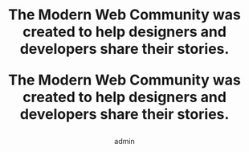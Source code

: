 ---
ID: 91
post_title: Designer and Developer Community
author: admin
post_date: 2017-03-01 02:56:42
post_excerpt: ""
layout: page
permalink: >
  http://modern-web.dev/developer-community/
published: true
rcp_show_excerpt:
  - ""
  - ""
rcp_hide_from_feed:
  - ""
  - ""
featured_author:
  - 'No'
  - 'No'
title:
  - >
    The Modern Web Community was created to
    help designers and developers share
    their stories.
  - >
    The Modern Web Community was created to
    help designers and developers share
    their stories.
intro_text:
  - |
    Running a design and development agency while staying true to the ethos of software craftsmanship isn’t easy. The best new ideas are shared in conference hallways and private chats. Without the right connections, you can miss out ideas that could transform your business and your clients’ products.
    
    Modern Web is a designer and developer community that makes it easy to trade advice and stories about balancing business and craft. Together, we can all get better at both.
  - |
    Running a design and development agency while staying true to the ethos of software craftsmanship isn’t easy. The best new ideas are shared in conference hallways and private chats. Without the right connections, you can miss out ideas that could transform your business and your clients’ products.
    
    Modern Web is a designer and developer community that makes it easy to trade advice and stories about balancing business and craft. Together, we can all get better at both.
subtitle_1:
  - Modern Web Community Benefits
  - Modern Web Community Benefits
subtitle_2:
  - Apply to join the Modern Web Community
  - Apply to join the Modern Web Community
page_sections_0_title:
  - >
    The Modern Web Community was created to
    help designers and developers share
    their stories.
  - >
    The Modern Web Community was created to
    help designers and developers share
    their stories.
page_sections_0_content:
  - |
    Running a design and development agency while staying true to the ethos of software craftsmanship isn’t easy. The best new ideas are shared in conference hallways and private chats. Without the right connections, you can miss out ideas that could transform your business and your clients’ products.
    
    Modern Web is a designer and developer community that makes it easy to trade advice and stories about balancing business and craft. Together, we can all get better at both.
  - |
    Running a design and development agency while staying true to the ethos of software craftsmanship isn’t easy. The best new ideas are shared in conference hallways and private chats. Without the right connections, you can miss out ideas that could transform your business and your clients’ products.
    
    Modern Web is a designer and developer community that makes it easy to trade advice and stories about balancing business and craft. Together, we can all get better at both.
page_sections:
  - 'a:4:{i:0;s:4:"hero";i:1;s:7:"cta_row";i:2;s:12:"content_grid";i:3;s:13:"plain_content";}'
  - 'a:4:{i:0;s:4:"hero";i:1;s:7:"cta_row";i:2;s:12:"content_grid";i:3;s:13:"plain_content";}'
page_sections_1_text:
  - Apply to join
  - Apply to join
page_sections_1_link:
  - '#'
  - '#'
page_sections_2_title:
  - Modern Web Community Benefits
  - Modern Web Community Benefits
page_sections_2_content_0_title:
  - >
    Your name and brand in front of Fortune
    500 companies
  - >
    Your name and brand in front of Fortune
    500 companies
page_sections_2_content_0_content:
  - >
    A place in the Modern Web means a place
    in our directory, visited by Fortune
    1000 and Global 2000 companies looking
    to solve their toughest design and
    development problems. Businesses who are
    looking to hire will see your agency
    positioned as an expert.
  - >
    A place in the Modern Web means a place
    in our directory, visited by Fortune
    1000 and Global 2000 companies looking
    to solve their toughest design and
    development problems. Businesses who are
    looking to hire will see your agency
    positioned as an expert.
page_sections_2_content_1_title:
  - Your best ideas, published
  - Your best ideas, published
page_sections_2_content_1_content:
  - >
    As a thought leader, you’ll have the
    ability to publish articles on the
    Modern Web that showcase your thinking
    on where the web is going and how to
    best solve problems with design and
    technology. It’s an opportunity to
    shape the conversation — and send
    potential clients a convincing argument.
  - >
    As a thought leader, you’ll have the
    ability to publish articles on the
    Modern Web that showcase your thinking
    on where the web is going and how to
    best solve problems with design and
    technology. It’s an opportunity to
    shape the conversation — and send
    potential clients a convincing argument.
page_sections_2_content_2_title:
  - >
    An editorial team to help find your best
    voice
  - >
    An editorial team to help find your best
    voice
page_sections_2_content_2_content:
  - >
    You focus on the ideas, we’ll help you
    communicate them. Our dedicated
    editorial team can help translate your
    thinking to a broader audience, taking
    care of SEO, publication and promotion
    so you can focus on the work.
  - >
    You focus on the ideas, we’ll help you
    communicate them. Our dedicated
    editorial team can help translate your
    thinking to a broader audience, taking
    care of SEO, publication and promotion
    so you can focus on the work.
page_sections_2_content_3_title:
  - Invite-only events and experiences
  - Invite-only events and experiences
page_sections_2_content_3_content:
  - >
    Being part of a community of trusted
    developers and designers gives you
    unique opportunities to network with the
    best of your peers. Our members-only
    events let you get to know your fellow
    agencies and trade ideas, tips and
    leads.
  - >
    Being part of a community of trusted
    developers and designers gives you
    unique opportunities to network with the
    best of your peers. Our members-only
    events let you get to know your fellow
    agencies and trade ideas, tips and
    leads.
page_sections_2_content_4_title:
  - >
    Lead Referrals from Companies who
    contact Modern Web
  - >
    Lead Referrals from Companies who
    contact Modern Web
page_sections_2_content_4_content:
  - >
    The same companies who are reading
    Modern Web look for help in finding a
    trustworthy and proven team to tackle
    their project. Modern Web provides a
    service to connect these companies with
    vetted teams from within the Modern Web
    community.
  - >
    The same companies who are reading
    Modern Web look for help in finding a
    trustworthy and proven team to tackle
    their project. Modern Web provides a
    service to connect these companies with
    vetted teams from within the Modern Web
    community.
page_sections_2_content_5_title:
  - Business Services Marketplace
  - Business Services Marketplace
page_sections_2_content_5_content:
  - >
    Running a business is tough. Balancing
    the administrative burden of managing a
    business while consistently delivering
    great work is one of the biggest
    challenges our members face. We help you
    accelerate the growth of your business
    through exclusive access to a network of
    experts across marketing, finance,
    accounting and back-office services so
    you can focus on doing what you love.
  - >
    Running a business is tough. Balancing
    the administrative burden of managing a
    business while consistently delivering
    great work is one of the biggest
    challenges our members face. We help you
    accelerate the growth of your business
    through exclusive access to a network of
    experts across marketing, finance,
    accounting and back-office services so
    you can focus on doing what you love.
page_sections_2_content_6_title:
  - 'Networking & Knowledge Share'
  - 'Networking & Knowledge Share'
page_sections_2_content_6_content:
  - >
    Gain insights and advice from your
    industry-leading peers through online
    support forums and member-led
    discussions. We facilitate connections
    between our members to share expertise
    and help you solve complex business
    problems in a private setting.
  - >
    Gain insights and advice from your
    industry-leading peers through online
    support forums and member-led
    discussions. We facilitate connections
    between our members to share expertise
    and help you solve complex business
    problems in a private setting.
page_sections_2_content:
  - "7"
  - "7"
page_sections_3_title:
  - Apply to join the Modern Web Community
  - Apply to join the Modern Web Community
page_sections_3_content:
  - |
    The Modern Web works because all our members are established agencies looking to take things to the next level. To make sure everyone can participate equally, we have a thorough vetting process — including analyzing codebases and design processes. We’ll keep everything confidential, including signing an NDA, during our application process, which includes but is not limited to:
    <ul>
    <li>Verifying your firm has been in business for at least one year</li>
    <li>Confirming that your firm has delivered at least three successful client projects</li>
    <li>You own or work for a firm that is focused on not only improving your craft, but also your community around you</li>
    <li>Analyzing at least one codebase or design process</li>
    </ul>
    To start the application process, fill out the form below. We’ll be in touch within five business days to discuss next steps.
  - |
    The Modern Web works because all our members are established agencies looking to take things to the next level. To make sure everyone can participate equally, we have a thorough vetting process — including analyzing codebases and design processes. We’ll keep everything confidential, including signing an NDA, during our application process, which includes but is not limited to:
    <ul>
    <li>Verifying your firm has been in business for at least one year</li>
    <li>Confirming that your firm has delivered at least three successful client projects</li>
    <li>You own or work for a firm that is focused on not only improving your craft, but also your community around you</li>
    <li>Analyzing at least one codebase or design process</li>
    </ul>
    To start the application process, fill out the form below. We’ll be in touch within five business days to discuss next steps.
page_sections_3_color_scheme:
  - light
  - light
ninja_forms_form:
  - "3"
  - "3"
---